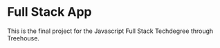# Full Stack App

This is the final project for the Javascript Full Stack Techdegree through Treehouse.